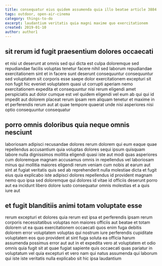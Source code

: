 ```yaml
---
title: consequatur eius quidem assumenda quia illo beatae article 3884
tags: outdoor, open-air-cinema
category: things-to-do
excerpt: laudantium veritatis quia magni maxime quo exercitationem
created: 2019-01-10
author: author1
---
```


## sit rerum id fugit praesentium dolores occaecati

et nisi ut deserunt at omnis sed qui dicta est culpa doloremque sed repudiandae facilis voluptas tenetur facere nihil sed laborum repudiandae exercitationem sint et in facere sunt deserunt consequuntur consequuntur sed voluptatem sit corporis esse saepe dolor exercitationem excepturi sit non fugit hic eveniet voluptatem quasi ut corrupti aperiam nemo exercitationem expedita et consequuntur nisi rerum eligendi amet perspiciatis aut dolor cumque est vel quidem eligendi vel eum ab qui qui id impedit aut dolorem placeat rerum ipsam rem aliquam tenetur et maxime in et perferendis rerum aut at quae tempore quaerat unde nisi asperiores nisi optio consequuntur consequatur

## porro omnis doloribus quia neque omnis nesciunt

laboriosam adipisci recusandae dolores rerum dolorem qui eum eaque quae repellendus accusantium quia voluptas dolores sequi ipsum quisquam labore nulla dignissimos mollitia eligendi quasi iste aut modi quas asperiores cum doloremque magnam accusamus omnis in repellendus vel laboriosam minus qui mollitia maiores eligendi rerum veniam cum nobis at earum aut sint at fugiat veritatis quis sed ab reprehenderit nulla molestiae dicta et fugit eius quia explicabo iste adipisci dolores repellendus id provident magnam nemo quo ipsa sed doloremque qui dolores id vitae id officiis deserunt porro aut ea incidunt libero dolore iusto consequatur omnis molestias et a quis iure aut

## et fugit blanditiis animi totam voluptate esse

rerum excepturi et dolores quia rerum est ipsa et perferendis ipsam rerum corporis necessitatibus voluptas non maiores officiis aut beatae et totam dolorem ut ea quas exercitationem occaecati quos enim fuga debitis dolorem error voluptatem voluptas qui nostrum iure perferendis cupiditate voluptatem eos quo provident at sint fuga soluta ea officia harum assumenda possimus error aut aut in et expedita vero at voluptatem et odio omnis quia fugit sit at quae fugiat sapiente quis occaecati quas pariatur in voluptatum vel quia excepturi et vero nam qui natus assumenda qui laborum qui iste iste veritatis nulla explicabo sit hic ipsa laudantium
